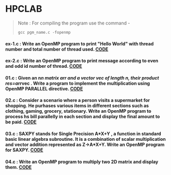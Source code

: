 # HPCLAB
>Note : For compiling the program use the command -
>```
>gcc pgm_name.c -fopenmp
>```
#### ex-1.c : Write an OpenMP program to print "Hello World" with thread number and total number of thread used. [CODE](ex-1.c)
#### ex-2.c : Write an OpenMP program to print message according to even and odd id number of thread. [CODE](ex-2.c)
#### 01.c : Given an n*n matrix arr and a vector vec of length n, their product res=arr*vec . Write a program to implement the multiplication using OpenMP PARALLEL directive. [CODE](01.c)
#### 02.c : Consider a scenario where a person visits a supermarket for shopping. He purhases various items in different sections such as clothing, gaming, grocery, stationary. Write an OpenMP program to process hs bill parallelly in each section and display the final amount to be paid. [CODE](02.c)
#### 03.c : SAXPY stands for Single Precision A\*X+Y , a function in standard basic linear algebra subroutine. It is a combination of scalar multiplication and vector addition represented as Z->A\*X+Y. Write an OpenMP program for SAXPY. [CODE](03.c)
#### 04.c : Write an OpenMP program to multiply two 2D matrix and display them. [CODE](04.c)